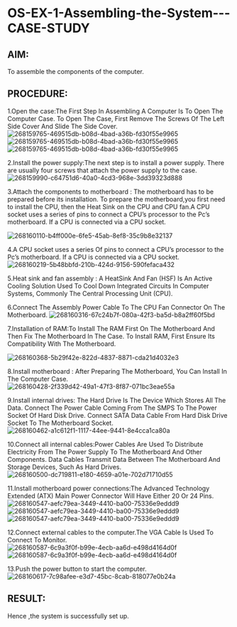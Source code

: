 # OS-EX-1-Assembling-the-System---CASE-STUDY
## AIM:
To assemble the components of the computer.

## PROCEDURE:
1.Open the case:The First Step In Assembling A Computer Is To Open The Computer Case. To Open The Case, First Remove The Screws Of The Left Side Cover And Slide The Side Cover.
![268159765-469515db-b08d-4bad-a36b-fd30f55e9965](https://github.com/elamarannn/OS-EX-1-Assembling-the-System---CASE-STUDY/assets/113497531/105907c0-03dc-4c03-ba19-2d510242595e)
![268159765-469515db-b08d-4bad-a36b-fd30f55e9965](https://github.com/elamarannn/OS-EX-1-Assembling-the-System---CASE-STUDY/assets/113497531/4fa9d75f-03d2-4773-9068-19e9633eca0a)
![268159765-469515db-b08d-4bad-a36b-fd30f55e9965](https://github.com/elamarannn/OS-EX-1-Assembling-the-System---CASE-STUDY/assets/113497531/8c7ebf2a-616b-42f0-9069-59f953ed31e9)

2.Install the power supply:The next step is to install a power supply. There are usually four screws that attach the power supply to the case.
![268159990-c64751d6-40a0-4cd3-968e-3dd39323d888](https://github.com/elamarannn/OS-EX-1-Assembling-the-System---CASE-STUDY/assets/113497531/037e4652-be3b-4930-9f2c-16455dc35a5c)


3.Attach the components to motherboard : The motherboard has to be prepared before its installation. To prepare the motherboard,you first need to install the CPU, then the Heat Sink on the CPU and CPU fan.A CPU socket uses a series of pins to connect a CPU’s processor to the Pc’s motherboard. If a CPU is connected via a CPU socket.

![268160110-b4ff000e-6fe5-45ab-8ef8-35c9b8e32137](https://github.com/elamarannn/OS-EX-1-Assembling-the-System---CASE-STUDY/assets/113497531/9c838cdb-380b-4f02-ad4b-9df57d70c8d7)


4.A CPU socket uses a series Of pins to connect a CPU’s processor to the Pc’s motherboard. If a CPU is connected via a CPU socket.
![268160219-5b48bbfd-210b-424d-9156-590fefaca432](https://github.com/elamarannn/OS-EX-1-Assembling-the-System---CASE-STUDY/assets/113497531/25215a65-5a99-49ab-b98e-29256d2aeacf)



5.Heat sink and fan assembly : A HeatSink And Fan (HSF) Is An Active Cooling Solution Used To Cool Down Integrated Circuits In Computer Systems, Commonly The Central Processing Unit (CPU).

6.Connect The Assembly Power Cable To The CPU Fan Connector On The Motherboard.
![268160316-67c24b7f-080a-42f3-ba5d-b8a2ff60f5bd](https://github.com/elamarannn/OS-EX-1-Assembling-the-System---CASE-STUDY/assets/113497531/b393378c-5a06-4f49-acd6-1890f115941e)


7.Installation of RAM:To Install The RAM First On The Motherboard And Then Fix The Motherboard In The Case. To Install RAM, First Ensure Its Compatibility With The Motherboard.

![268160368-5b29f42e-822d-4837-8871-cda21d4032e3](https://github.com/elamarannn/OS-EX-1-Assembling-the-System---CASE-STUDY/assets/113497531/0dc99331-8ff2-418d-85d9-df1134bab3ad)


8.Install motherboard : After Preparing The Motherboard, You Can Install In The Computer Case.
![268160428-2f339d42-49a1-47f3-8f87-071bc3eae55a](https://github.com/elamarannn/OS-EX-1-Assembling-the-System---CASE-STUDY/assets/113497531/06bea5a9-8253-4372-85b8-5dea63b2de74)


9.Install internal drives: The Hard Drive Is The Device Which Stores All The Data. Connect The Power Cable Coming From The SMPS To The Power Socket Of Hard Disk Drive. Connect SATA Data Cable From Hard Disk Drive Socket To The Motherboard Socket.
![268160462-a1c612f1-1117-44ee-9441-8e4cca1ca80a](https://github.com/elamarannn/OS-EX-1-Assembling-the-System---CASE-STUDY/assets/113497531/77077409-1e5b-492a-af31-69a8016482ff)


10.Connect all internal cables:Power Cables Are Used To Distribute Electricity From The Power Supply To The Motherboard And Other Components. Data Cables Transmit Data Between The Motherboard And Storage Devices, Such As Hard Drives.
![268160500-dc719811-e180-4659-a01e-702d71710d55](https://github.com/elamarannn/OS-EX-1-Assembling-the-System---CASE-STUDY/assets/113497531/d3ab6e4c-601f-4d13-990d-d4325e59b640)



11.Install motherboard power connections:The Advanced Technology Extended (ATX) Main Power Connector Will Have Either 20 Or 24 Pins.
![268160547-aefc79ea-3449-4410-ba00-75336e9eddd9](https://github.com/elamarannn/OS-EX-1-Assembling-the-System---CASE-STUDY/assets/113497531/234839d9-85b8-4d90-a9b2-fa8fce7a7d41)
![268160547-aefc79ea-3449-4410-ba00-75336e9eddd9](https://github.com/elamarannn/OS-EX-1-Assembling-the-System---CASE-STUDY/assets/113497531/0422a91e-eef8-4619-96fd-4f9641f4424f)
![268160547-aefc79ea-3449-4410-ba00-75336e9eddd9](https://github.com/elamarannn/OS-EX-1-Assembling-the-System---CASE-STUDY/assets/113497531/00127e54-9f1c-4d7a-a4b6-0f2e6721d11b)


12.Connect external cables to the computer.The VGA Cable Is Used To Connect To Monitor.
![268160587-6c9a3f0f-b99e-4ecb-aa6d-e498d4164d0f](https://github.com/elamarannn/OS-EX-1-Assembling-the-System---CASE-STUDY/assets/113497531/1a431910-6a6b-4fac-97d8-3ff6dc534886)
![268160587-6c9a3f0f-b99e-4ecb-aa6d-e498d4164d0f](https://github.com/elamarannn/OS-EX-1-Assembling-the-System---CASE-STUDY/assets/113497531/9dd6c15d-6104-40ee-8ebf-ef49daac3281)


13.Push the power button to start the computer.
![268160617-7c98afee-e3d7-45bc-8cab-818077e0b24a](https://github.com/elamarannn/OS-EX-1-Assembling-the-System---CASE-STUDY/assets/113497531/ebaa4c21-7b42-44a7-a26b-d71b40caf846)


## RESULT:
Hence ,the system is successfully set up.
